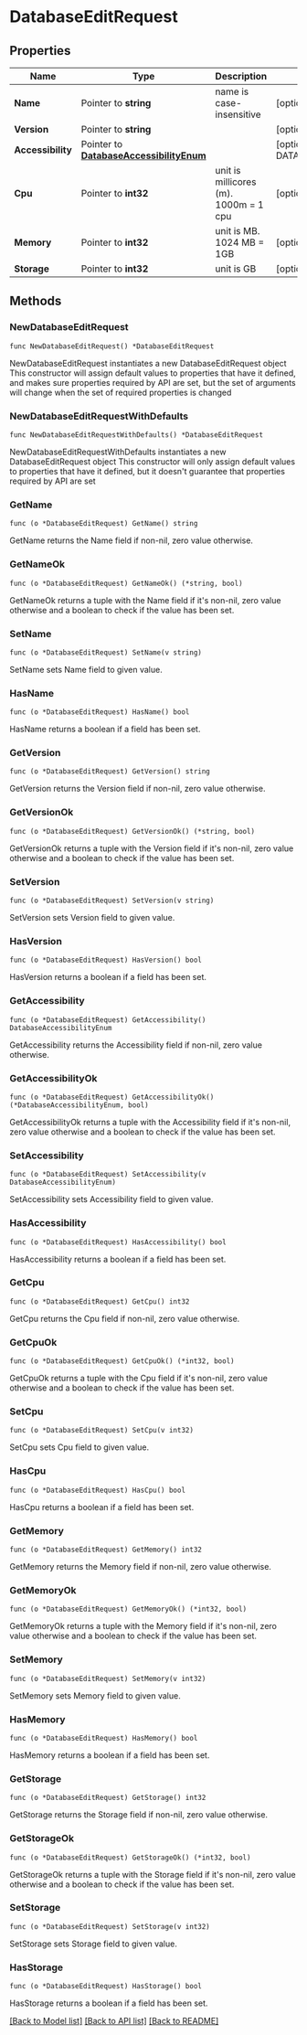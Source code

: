 # DatabaseEditRequest

## Properties

Name | Type | Description | Notes
------------ | ------------- | ------------- | -------------
**Name** | Pointer to **string** | name is case-insensitive | [optional] 
**Version** | Pointer to **string** |  | [optional] 
**Accessibility** | Pointer to [**DatabaseAccessibilityEnum**](DatabaseAccessibilityEnum.md) |  | [optional] [default to DATABASEACCESSIBILITYENUM_PRIVATE]
**Cpu** | Pointer to **int32** | unit is millicores (m). 1000m &#x3D; 1 cpu | [optional] [default to 250]
**Memory** | Pointer to **int32** | unit is MB. 1024 MB &#x3D; 1GB | [optional] [default to 256]
**Storage** | Pointer to **int32** | unit is GB | [optional] 

## Methods

### NewDatabaseEditRequest

`func NewDatabaseEditRequest() *DatabaseEditRequest`

NewDatabaseEditRequest instantiates a new DatabaseEditRequest object
This constructor will assign default values to properties that have it defined,
and makes sure properties required by API are set, but the set of arguments
will change when the set of required properties is changed

### NewDatabaseEditRequestWithDefaults

`func NewDatabaseEditRequestWithDefaults() *DatabaseEditRequest`

NewDatabaseEditRequestWithDefaults instantiates a new DatabaseEditRequest object
This constructor will only assign default values to properties that have it defined,
but it doesn't guarantee that properties required by API are set

### GetName

`func (o *DatabaseEditRequest) GetName() string`

GetName returns the Name field if non-nil, zero value otherwise.

### GetNameOk

`func (o *DatabaseEditRequest) GetNameOk() (*string, bool)`

GetNameOk returns a tuple with the Name field if it's non-nil, zero value otherwise
and a boolean to check if the value has been set.

### SetName

`func (o *DatabaseEditRequest) SetName(v string)`

SetName sets Name field to given value.

### HasName

`func (o *DatabaseEditRequest) HasName() bool`

HasName returns a boolean if a field has been set.

### GetVersion

`func (o *DatabaseEditRequest) GetVersion() string`

GetVersion returns the Version field if non-nil, zero value otherwise.

### GetVersionOk

`func (o *DatabaseEditRequest) GetVersionOk() (*string, bool)`

GetVersionOk returns a tuple with the Version field if it's non-nil, zero value otherwise
and a boolean to check if the value has been set.

### SetVersion

`func (o *DatabaseEditRequest) SetVersion(v string)`

SetVersion sets Version field to given value.

### HasVersion

`func (o *DatabaseEditRequest) HasVersion() bool`

HasVersion returns a boolean if a field has been set.

### GetAccessibility

`func (o *DatabaseEditRequest) GetAccessibility() DatabaseAccessibilityEnum`

GetAccessibility returns the Accessibility field if non-nil, zero value otherwise.

### GetAccessibilityOk

`func (o *DatabaseEditRequest) GetAccessibilityOk() (*DatabaseAccessibilityEnum, bool)`

GetAccessibilityOk returns a tuple with the Accessibility field if it's non-nil, zero value otherwise
and a boolean to check if the value has been set.

### SetAccessibility

`func (o *DatabaseEditRequest) SetAccessibility(v DatabaseAccessibilityEnum)`

SetAccessibility sets Accessibility field to given value.

### HasAccessibility

`func (o *DatabaseEditRequest) HasAccessibility() bool`

HasAccessibility returns a boolean if a field has been set.

### GetCpu

`func (o *DatabaseEditRequest) GetCpu() int32`

GetCpu returns the Cpu field if non-nil, zero value otherwise.

### GetCpuOk

`func (o *DatabaseEditRequest) GetCpuOk() (*int32, bool)`

GetCpuOk returns a tuple with the Cpu field if it's non-nil, zero value otherwise
and a boolean to check if the value has been set.

### SetCpu

`func (o *DatabaseEditRequest) SetCpu(v int32)`

SetCpu sets Cpu field to given value.

### HasCpu

`func (o *DatabaseEditRequest) HasCpu() bool`

HasCpu returns a boolean if a field has been set.

### GetMemory

`func (o *DatabaseEditRequest) GetMemory() int32`

GetMemory returns the Memory field if non-nil, zero value otherwise.

### GetMemoryOk

`func (o *DatabaseEditRequest) GetMemoryOk() (*int32, bool)`

GetMemoryOk returns a tuple with the Memory field if it's non-nil, zero value otherwise
and a boolean to check if the value has been set.

### SetMemory

`func (o *DatabaseEditRequest) SetMemory(v int32)`

SetMemory sets Memory field to given value.

### HasMemory

`func (o *DatabaseEditRequest) HasMemory() bool`

HasMemory returns a boolean if a field has been set.

### GetStorage

`func (o *DatabaseEditRequest) GetStorage() int32`

GetStorage returns the Storage field if non-nil, zero value otherwise.

### GetStorageOk

`func (o *DatabaseEditRequest) GetStorageOk() (*int32, bool)`

GetStorageOk returns a tuple with the Storage field if it's non-nil, zero value otherwise
and a boolean to check if the value has been set.

### SetStorage

`func (o *DatabaseEditRequest) SetStorage(v int32)`

SetStorage sets Storage field to given value.

### HasStorage

`func (o *DatabaseEditRequest) HasStorage() bool`

HasStorage returns a boolean if a field has been set.


[[Back to Model list]](../README.md#documentation-for-models) [[Back to API list]](../README.md#documentation-for-api-endpoints) [[Back to README]](../README.md)


